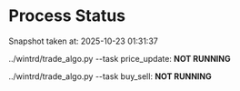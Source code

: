 # Process Status

Snapshot taken at: 2025-10-23 01:31:37

../wintrd/trade_algo.py --task price_update: **NOT RUNNING**

../wintrd/trade_algo.py --task buy_sell: **NOT RUNNING**

